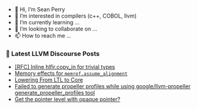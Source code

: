 - 👋 Hi, I’m Sean Perry
- 👀 I’m interested in compilers (c++, COBOL, llvm)
- 🌱 I’m currently learning ...
- 💞️ I’m looking to collaborate on ...
- 📫 How to reach me ...

<!---
s66perry/s66perry is a ✨ special ✨ repository because its `README.md` (this file) appears on your GitHub profile.
You can click the Preview link to take a look at your changes.
--->
### 📕 Latest LLVM Discourse Posts

<!-- DISCOURSE-LLVM:START -->
- [[RFC] Inline hlfir.copy_in for trivial types](https://discourse.llvm.org/t/rfc-inline-hlfir-copy-in-for-trivial-types/86205#post_18)
- [Memory effects for `memref.assume_alignment`](https://discourse.llvm.org/t/memory-effects-for-memref-assume-alignment/71051#post_5)
- [Lowering From LTL to Core](https://discourse.llvm.org/t/lowering-from-ltl-to-core/86263#post_3)
- [Failed to generate propeller profiles while using google/llvm-propeller generate_propeller_profiles tool](https://discourse.llvm.org/t/failed-to-generate-propeller-profiles-while-using-google-llvm-propeller-generate-propeller-profiles-tool/86240#post_9)
- [Get the pointer level with opaque pointer?](https://discourse.llvm.org/t/get-the-pointer-level-with-opaque-pointer/86287#post_1)
<!-- DISCOURSE-LLVM:END -->
